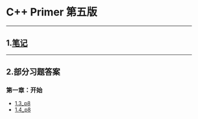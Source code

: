 # C++ Primer 第五版
---
## 1.[笔记](https://github.com/Tonymqlq/CPP_Primer/blob/master/%23Notes)
---
## 2.部分习题答案
### 第一章：开始
* [1.3_p8](https://github.com/Tonymqlq/CPP_Primer/blob/master/1.3_p8)
* [1.4_p8](https://github.com/Tonymqlq/CPP_Primer/blob/master/1.4_p8)
